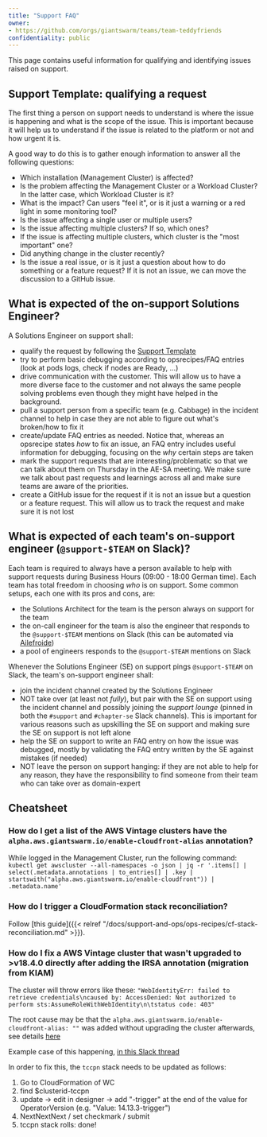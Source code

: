 ```yaml
---
title: "Support FAQ"
owner:
- https://github.com/orgs/giantswarm/teams/team-teddyfriends
confidentiality: public
---
```


This page contains useful information for qualifying and identifying issues raised on support.

## Support Template: qualifying a request

The first thing a person on support needs to understand is where the issue is happening and what is the scope of the issue. This is important because it will help us to understand if the issue is related to the platform or not and how urgent it is.

A good way to do this is to gather enough information to answer all the following questions:

- Which installation (Management Cluster) is affected?
- Is the problem affecting the Management Cluster or a Workload Cluster? In the latter case, which Workload Cluster is it?
- What is the impact? Can users "feel it", or is it just a warning or a red light in some monitoring tool?
- Is the issue affecting a single user or multiple users?
- Is the issue affecting multiple clusters? If so, which ones?
- If the issue is affecting multiple clusters, which cluster is the "most important" one?
- Did anything change in the cluster recently?
- Is the issue a real issue, or is it just a question about how to do something or a feature request? If it is not an issue, we can move the discussion to a GitHub issue.

## What is expected of the on-support Solutions Engineer?

A Solutions Engineer on support shall:

- qualify the request by following the [Support Template](#support-template-qualifying-a-request)
- try to perform basic debugging according to opsrecipes/FAQ entries (look at pods logs, check if nodes are Ready, ...)
- drive communication with the customer. This will allow us to have a more diverse face to the customer and not always the same people solving problems even though they might have helped in the background.
- pull a support person from a specific team (e.g. Cabbage) in the incident channel to help in case they are not able to figure out what's broken/how to fix it
- create/update FAQ entries as needed. Notice that, whereas an opsrecipe states _how_ to fix an issue, an FAQ entry includes useful information for debugging, focusing on the _why_ certain steps are taken
- mark the support requests that are interesting/problematic so that we can talk about them on Thursday in the AE-SA meeting. We make sure we talk about past requests and learnings across all and make sure teams are aware of the priorities.
- create a GitHub issue for the request if it is not an issue but a question or a feature request. This will allow us to track the request and make sure it is not lost

## What is expected of each team's on-support engineer (`@support-$TEAM` on Slack)?

Each team is required to always have a person available to help with support requests during Business Hours (09:00 - 18:00 German time). Each team has total freedom in choosing *who* is on support. Some common setups, each one with its pros and cons, are:
- the Solutions Architect for the team is the person always on support for the team
- the on-call engineer for the team is also the engineer that responds to the `@support-$TEAM` mentions on Slack (this can be automated via [Ailefroide](https://github.com/giantswarm/ailefroide-app/))
- a pool of engineers responds to the `@support-$TEAM` mentions on Slack

Whenever the Solutions Engineer (SE) on support pings `@support-$TEAM` on Slack, the team's on-support engineer shall:
- join the incident channel created by the Solutions Engineer
- NOT take over (at least not *fully*), but pair with the SE on support using the incident channel and possibly joining the _support lounge_ (pinned in both the `#support` and `#chapter-se` Slack channels). This is important for various reasons such as upskilling the SE on support and making sure the SE on support is not left alone
- help the SE on support to write an FAQ entry on how the issue was debugged, mostly by validating the FAQ entry written by the SE against mistakes (if needed)
- NOT leave the person on support hanging: if they are not able to help for any reason, they have the responsibility to find someone from their team who can take over as domain-expert

## Cheatsheet

### How do I get a list of the AWS Vintage clusters have the `alpha.aws.giantswarm.io/enable-cloudfront-alias` annotation?

While logged in the Management Cluster, run the following command: `kubectl get awscluster --all-namespaces -o json | jq -r '.items[] | select(.metadata.annotations | to_entries[] | .key | startswith("alpha.aws.giantswarm.io/enable-cloudfront")) | .metadata.name'`

### How do I trigger a CloudFormation stack reconciliation?

Follow [this guide]({{< relref "/docs/support-and-ops/ops-recipes/cf-stack-reconciliation.md" >}}).

### How do I fix a AWS Vintage cluster that wasn't upgraded to >v18.4.0 directly after adding the IRSA annotation (migration from KIAM)

The cluster will throw errors like these: `"WebIdentityErr: failed to retrieve credentials\ncaused by: AccessDenied: Not authorized to perform sts:AssumeRoleWithWebIdentity\n\tstatus code: 403"`

The root cause may be that the `alpha.aws.giantswarm.io/enable-cloudfront-alias: ""` was added without upgrading the cluster afterwards, see details [here](https://github.com/giantswarm/releases/blob/cbac05e314f4bcd4caedc8350ebbe804b902f108/aws/v18.4.0/README.md?plain=1#L8)

Example case of this happening, [in this Slack thread](https://gigantic.slack.com/archives/C268Q4WNL/p1688719236782879)

In order to fix this, the `tccpn` stack needs to be updated as follows: 
1. Go to CloudFormation of WC
2. find $clusterid-tccpn 
3. update -> edit in designer -> add "-trigger" at the end of the value for OperatorVersion (e.g. "Value: 14.13.3-trigger")
4. NextNextNext / set checkmark / submit
5. tccpn stack rolls: done!

